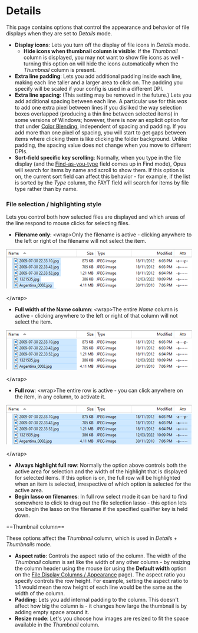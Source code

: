 # Details

This page contains options that control the appearance and behavior of file displays when they are set to *Details* mode.

- **Display icons**: Lets you turn off the display of file icons in *Details* mode.
  - **Hide icons when thumbnail column is visible**: If the *Thumbnail* column is displayed, you may not want to show file icons as well - turning this option on will hide the icons automatically when the *Thumbnail* column is present.
- **Extra line padding**: Lets you add additional padding inside each line, making each line taller and a larger area to click on. The padding you specify will be scaled if your config is used in a different DPI.
- **Extra line spacing**: (This setting may be removed in the future.) Lets you add additional spacing between each line. A particular use for this *was* to add one extra pixel between lines if you disliked the way selection boxes overlapped (producing a thin line between selected items) in some versions of Windows; however, there is now an explicit option for that under [Color Blending](/Manual/preferences/preferences_categories/colors_and_fonts/color_blending.md), independent of spacing and padding. If you add more than one pixel of spacing, you will start to get gaps between items where clicking them is like clicking the folder background. Unlike padding, the spacing value does not change when you move to different DPIs.
- **Sort-field specific key scrolling**: Normally, when you type in the file display (and the [Find-as-you-type](/Manual/basic_concepts/the_lister/find-as-you-type_field.md) field comes up in Find mode), Opus will search for items by name and scroll to show them. If this option is on, the current sort field can affect this behavior - for example, if the list is sorted by the *Type* column, the FAYT field will search for items by file type rather than by name.

  

### File selection / highlighting style

Lets you control both how selected files are displayed and which areas of the line respond to mouse clicks for selecting files.

- **Filename only**: \<wrap\>Only the filename is active - clicking anywhere to the left or right of the filename will not select the item.

  
  
![](/Manual/images/media/13/fileselection_nameonly.png)  
  
\</wrap\>

- **Full width of the Name column**: \<wrap\>The entire *Name* column is active - clicking anywhere to the left or right of that column will not select the item.

  
  
![](/Manual/images/media/13/fileselection_fullwidth.png)  
  
\</wrap\>

- **Full row**: \<wrap\>The entire row is active - you can click anywhere on the item, in any column, to activate it.

  
  
![](/Manual/images/media/13/fileselection_fullrow.png)  
  
\</wrap\>

- **Always highlight full row**: Normally the option above controls both the active area for selection and the width of the highlight that is displayed for selected items. If this option is on, the full row will be highlighted when an item is selected, irrespective of which option is selected for the active area.
- **Begin lasso on filenames**: In full row select mode it can be hard to find somewhere to click to drag out the file selection lasso - this option lets you begin the lasso on the filename if the specified qualifier key is held down.

  
==Thumbnail column==

These options affect the *Thumbnail* column, which is used in *Details + Thumbnails* mode.

- **Aspect ratio**: Controls the aspect ratio of the column. The width of the *Thumbnail* column is set like the width of any other column - by resizing the column header using the mouse (or using the **Default width** option on the [File Display Columns / Appearance](/Manual/preferences/preferences_categories/file_display_columns/appearance.md) page). The aspect ratio you specify controls the row height. For example, setting the aspect ratio to 1:1 would mean the row height of each line would be the same as the width of the column.
- **Padding**: Lets you add internal padding to the column. This doesn't affect how big the column is - it changes how large the thumbnail is by adding empty space around it.
- **Resize mode**: Let's you choose how images are resized to fit the space available in the *Thumbnail* column.
